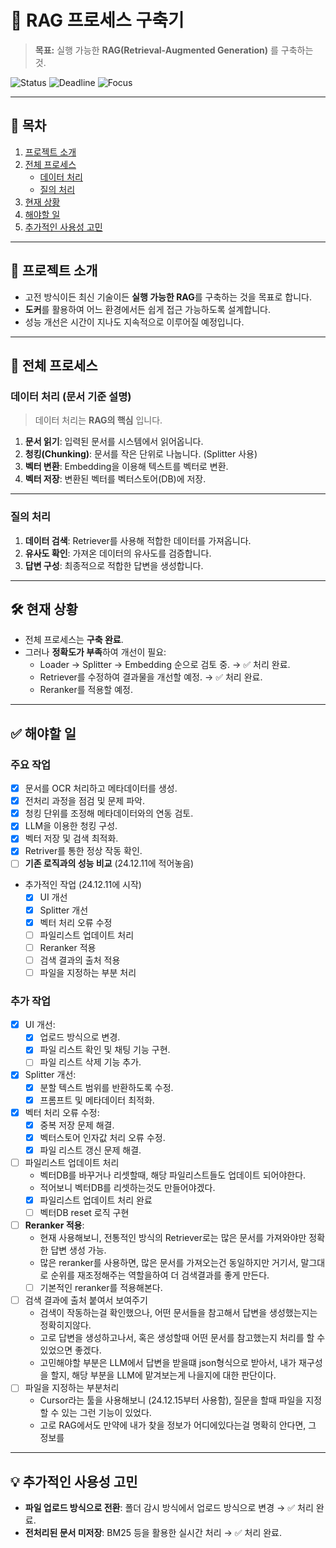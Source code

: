 # 🚀 RAG 프로세스 구축기

> **목표:** 실행 가능한 **RAG(Retrieval-Augmented Generation)** 를 구축하는 것.

![Status](https://img.shields.io/badge/Status-In%20Progress-yellow)
![Deadline](https://img.shields.io/badge/Deadline-24.12.20-red)
![Focus](https://img.shields.io/badge/Focus-Accuracy%20%26%20Usability-blue)

---

## 📖 목차

1. [프로젝트 소개](#-프로젝트-소개)
2. [전체 프로세스](#-전체-프로세스)
   - [데이터 처리](#데이터-처리-문서-기준-설명)
   - [질의 처리](#질의-처리)
3. [현재 상황](#-현재-상황)
4. [해야할 일](#-해야할-일)
5. [추가적인 사용성 고민](#-추가적인-사용성-고민)

---

## 📌 프로젝트 소개

- 고전 방식이든 최신 기술이든 **실행 가능한 RAG**를 구축하는 것을 목표로 합니다.
- **도커**를 활용하여 어느 환경에서든 쉽게 접근 가능하도록 설계합니다.
- 성능 개선은 시간이 지나도 지속적으로 이루어질 예정입니다.

---

## 📂 전체 프로세스

### 데이터 처리 (문서 기준 설명)

> 데이터 처리는 **RAG의 핵심** 입니다.

1. **문서 읽기**: 입력된 문서를 시스템에서 읽어옵니다.
2. **청킹(Chunking)**: 문서를 작은 단위로 나눕니다. (Splitter 사용)
3. **벡터 변환**: Embedding을 이용해 텍스트를 벡터로 변환.
4. **벡터 저장**: 변환된 벡터를 벡터스토어(DB)에 저장.

---

### 질의 처리

1. **데이터 검색**: Retriever를 사용해 적합한 데이터를 가져옵니다.
2. **유사도 확인**: 가져온 데이터의 유사도를 검증합니다.
3. **답변 구성**: 최종적으로 적합한 답변을 생성합니다.

---

## 🛠 현재 상황

- 전체 프로세스는 **구축 완료**.
- 그러나 **정확도가 부족**하여 개선이 필요:
  - Loader → Splitter → Embedding 순으로 검토 중. → ✅ 처리 완료.
  - Retriever를 수정하여 결과물을 개선할 예정. → ✅ 처리 완료.
  - Reranker를 적용할 예정.

---

## ✅ 해야할 일

### 주요 작업

- [x] 문서를 OCR 처리하고 메타데이터를 생성.
- [x] 전처리 과정을 점검 및 문제 파악.
- [x] 청킹 단위를 조정해 메타데이터와의 연동 검토.
- [x] LLM을 이용한 청킹 구성.
- [x] 벡터 저장 및 검색 최적화.
- [x] Retriver를 통한 정상 작동 확인.
- [ ] **기존 로직과의 성능 비교** (24.12.11에 적어놓음)
- 추가적인 작업 (24.12.11에 시작)
  - [x] UI 개선
  - [x] Splitter 개선
  - [x] 벡터 처리 오류 수정
  - [ ] 파일리스트 업데이트 처리
  - [ ] Reranker 적용
  - [ ] 검색 결과의 출처 적용
  - [ ] 파일을 지정하는 부분 처리

### 추가 작업

- [x] UI 개선:
  - [x] 업로드 방식으로 변경.
  - [x] 파일 리스트 확인 및 채팅 기능 구현.
  - [ ] 파일 리스트 삭제 기능 추가.
- [x] Splitter 개선:
  - [x] 분할 텍스트 범위를 반환하도록 수정.
  - [x] 프롬프트 및 메타데이터 최적화.
- [x] 벡터 처리 오류 수정:
  - [x] 중복 저장 문제 해결.
  - [x] 벡터스토어 인자값 처리 오류 수정.
  - [x] 파일 리스트 갱신 문제 해결.
- [ ] 파일리스트 업데이트 처리
  - 벡터DB를 바꾸거나 리셋할때, 해당 파일리스트들도 업데이트 되어야한다.
  - 적어보니 벡터DB를 리셋하는것도 만들어야겠다.
  - [x] 파일리스트 업데이트 처리 완료
  - [ ] 벡터DB reset 로직 구현
- [ ] **Reranker 적용**:
  - 현재 사용해보니, 전통적인 방식의 Retriever로는 많은 문서를 가져와야만 정확한 답변 생성 가능.
  - 많은 reranker를 사용하면, 많은 문서를 가져오는건 동일하지만 거기서, 말그대로 순위를 재조정해주는 역할을하여 더 검색결과를 좋게 만든다.
  - [ ] 기본적인 reranker를 적용해본다.
- [ ] 검색 결과에 출처 붙여서 보여주기
  - 검색이 작동하는걸 확인했으나, 어떤 문서들을 참고해서 답변을 생성했는지는 정확히지않다.
  - 고로 답변을 생성하고나서, 혹은 생성할때 어떤 문서를 참고했는지 처리를 할 수 있었으면 좋겠다.
  - 고민해야할 부분은 LLM에서 답변을 받을떄 json형식으로 받아서, 내가 재구성을 할지, 해당 부분을 LLM에 맡겨보는게 나을지에 대한 판단이다.
- [ ] 파일을 지정하는 부분처리
  - Cursor라는 툴을 사용해보니 (24.12.15부터 사용함), 질문을 할때 파일을 지정할 수 있는 그런 기능이 있었다.
  - 고로 RAG에서도 만약에 내가 찾을 정보가 어디에있다는걸 명확히 안다면, 그 정보를

---

## 💡 추가적인 사용성 고민

- **파일 업로드 방식으로 전환**: 폴더 감시 방식에서 업로드 방식으로 변경 → ✅ 처리 완료.
- **전처리된 문서 미저장**: BM25 등을 활용한 실시간 처리 → ✅ 처리 완료.
